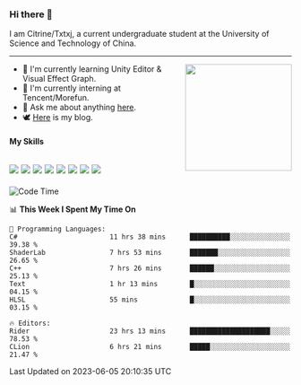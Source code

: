 ### Hi there 👋

I am Citrine/Txtxj, a current undergraduate student at the University of Science and Technology of China.

---

<img align="right" height="190" src="http://github-profile-summary-cards.vercel.app/api/cards/stats?username=txtxj&theme=vue">

- 🌱 I'm currently learning Unity Editor & Visual Effect Graph.
- 🐶 I'm currently interning at Tencent/Morefun.
- 💬 Ask me about anything [here](https://github.com/txtxj/txtxj/issues).
- 🕊️ [Here](https://txtxj.top) is my blog.

#### My Skills

![](https://img.shields.io/badge/C%23-239120?logo=csharp&logoColor=fff)
![](https://img.shields.io/badge/Unity-000000?logo=unity&logoColor=fff)
![](https://img.shields.io/badge/Python-3e74a2?logo=python&logoColor=fff)
![](https://img.shields.io/badge/C++-65318e?logo=cplusplus&logoColor=fff)
![](https://img.shields.io/badge/C-5654a2?logo=c&logoColor=fff)
![](https://img.shields.io/badge/Blender-f5792a?logo=blender&logoColor=fff)
![](https://img.shields.io/badge/MS%20SQL-cc2927?logo=microsoftsqlserver&logoColor=fff)
![](https://img.shields.io/badge/My%20SQL-4479a1?logo=mysql&logoColor=fff)
---

<!--START_SECTION:waka-->
![Code Time](http://img.shields.io/badge/Code%20Time-980%20hrs%2040%20mins-blue)

📊 **This Week I Spent My Time On** 

```text
💬 Programming Languages: 
C#                       11 hrs 38 mins      ██████████░░░░░░░░░░░░░░░   39.38 % 
ShaderLab                7 hrs 53 mins       ███████░░░░░░░░░░░░░░░░░░   26.65 % 
C++                      7 hrs 26 mins       ██████░░░░░░░░░░░░░░░░░░░   25.13 % 
Text                     1 hr 13 mins        █░░░░░░░░░░░░░░░░░░░░░░░░   04.15 % 
HLSL                     55 mins             █░░░░░░░░░░░░░░░░░░░░░░░░   03.15 % 

🔥 Editors: 
Rider                    23 hrs 13 mins      ████████████████████░░░░░   78.53 % 
CLion                    6 hrs 21 mins       █████░░░░░░░░░░░░░░░░░░░░   21.47 % 
```


 Last Updated on 2023-06-05 20:10:35 UTC
<!--END_SECTION:waka-->
